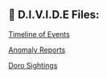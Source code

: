 ## 📁 D.I.V.I.D.E Files:

<div>
  
<a href="/docs/timeline.md">Timeline of Events</a>

<a href="/docs/anomaly_reports.md">Anomaly Reports</a>

<a href="/docs/doro_sightings.md">Doro Sightings</a>
  
</div>
